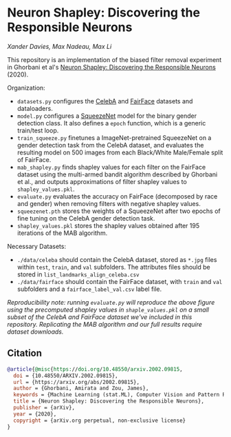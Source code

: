 # Neuron Shapley: Discovering the Responsible Neurons
*Xander Davies, Max Nadeau, Max Li*

This repository is an implementation of the biased filter removal experiment in Ghorbani et al's [Neuron Shapley: Discovering the Responsible Neurons](https://arxiv.org/abs/2002.09815) (2020).

Organization:
- `datasets.py` configures the [CelebA](https://mmlab.ie.cuhk.edu.hk/projects/CelebA.html) and [FairFace](https://github.com/joojs/fairface) datasets and dataloaders.
- `model.py` configures a [SqueezeNet](https://arxiv.org/abs/1602.07360) model for the binary gender detection class. It also defines a `epoch` function, which is a generic train/test loop.
- `train_squeeze.py` finetunes a ImageNet-pretrained SqueezeNet on a gender detection task from the CelebA dataset, and evaluates the resulting model on 500 images from each Black/White Male/Female split of FairFace.
- `mab_shapley.py` finds shapley values for each filter on the FairFace dataset using the multi-armed bandit algorithm described by Ghorbani et al., and outputs approximations of filter shapley values to `shapley_values.pkl`.
- `evaluate.py` evaluates the accuracy on FairFace (decomposed by race and gender) when removing filters with negative shapley values.
- `squeezenet.pth` stores the weights of a SqueezeNet after two epochs of fine tuning on the CelebA gender detection task.
- `shapley_values.pkl` stores the shapley values obtained after 195 iterations of the MAB algorithm.

Necessary Datasets:
- `./data/celeba` should contain the CelebA dataset, stored as `*.jpg` files within `test`, `train`, and `val` subfolders. The attributes files should be stored in `list_landmarks_align_celeba.csv`
- `./data/fairface` should contain the FairFace dataset, with `train` and `val` subfolders and a `fairface_label_val.csv` label file. 

*Reproducibility note: running `evaluate.py` will reproduce the above figure using the precomputed shapley values in `shaple_values.pkl` on a small subset of the CelebA and FairFace dataset we've included in this repository. Replicating the MAB algorithm and our full results require dataset downloads.*


## Citation
```BibTex
@article{@misc{https://doi.org/10.48550/arxiv.2002.09815,
  doi = {10.48550/ARXIV.2002.09815},
  url = {https://arxiv.org/abs/2002.09815},
  author = {Ghorbani, Amirata and Zou, James},
  keywords = {Machine Learning (stat.ML), Computer Vision and Pattern Recognition (cs.CV), Machine Learning (cs.LG), Neural and Evolutionary Computing (cs.NE), FOS: Computer and information sciences, FOS: Computer and information sciences},
  title = {Neuron Shapley: Discovering the Responsible Neurons},
  publisher = {arXiv},
  year = {2020},
  copyright = {arXiv.org perpetual, non-exclusive license}
}
```

